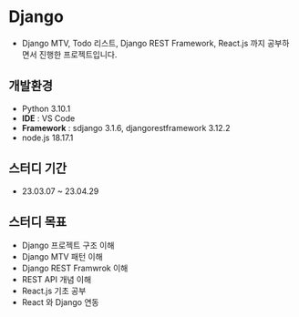 # Django
- Django MTV, Todo 리스트, Django REST Framework, React.js 까지 공부하면서 진행한 프로젝트입니다.

## 개발환경 
- Python 3.10.1
- **IDE** : VS Code
- **Framework** : sdjango 3.1.6, djangorestframework 3.12.2
- node.js 18.17.1 

## 스터디 기간 
- 23.03.07 ~ 23.04.29

## 스터디 목표
- Django 프로젝트 구조 이해
- Django MTV 패턴 이해
- Django REST Framwrok 이해
- REST API 개념 이해
- React.js 기초 공부
- React 와 Django 연동
